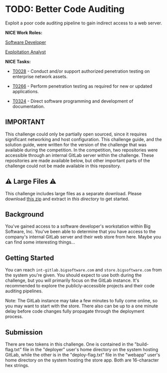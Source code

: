 # TODO: Better Code Auditing

Exploit a poor code auditing pipeline to gain indirect access to a web server.

**NICE Work Roles:**

[Software Developer](https://niccs.cisa.gov/workforce-development/nice-framework)

[Exploitation Analyst](https://niccs.cisa.gov/workforce-development/nice-framework)


**NICE Tasks:**

- [T0028](https://niccs.cisa.gov/workforce-development/nice-framework) - Conduct and/or support authorized penetration testing on enterprise network assets.

- [T0266](https://niccs.cisa.gov/workforce-development/nice-framework) - Perform penetration testing as required for new or updated applications.

- [T0324](https://niccs.cisa.gov/workforce-development/nice-framework) - Direct software programming and development of documentation.

## IMPORTANT

This challenge could only be partially open sourced, since it requires significant networking and host configuration. This challenge guide, and the solution guide, were written for the version of the challenge that was available during the competition. In the competition, two repositories were accessible through an internal GitLab server within the challenge. These repositories are made available below, but other important parts of the challenge could not be made available in this repository.

## ⚠️ Large Files ⚠️
This challenge includes large files as a separate download. Please download
[this zip](https://presidentscup.cisa.gov/files/pc3/team-round1-todo-better-code-auditing-largefiles.zip)
and extract in _this directory_ to get started.

## Background

You've gained access to a software developer's workstation within Big Software, Inc. You've been able to determine that you have access to the company's internal GitLab server and their web store from here. Maybe you can find some interesting things...

## Getting Started

You can reach `int-gitlab.bigsoftware.com` and `store.bigsoftware.com` from the system you're given. You should expect to use both during the challenge, but you will primarily focus on the GitLab instance. It's recommended to explore the publicly-accessible projects and their code auditing pipelines.

Note: The GitLab instance may take a few minutes to fully come online, so you may want to start with the store. There also can be up to a one minute delay before code changes fully propagate through the deployment process.

## Submission

There are two tokens in this challenge. One is contained in the "build-flag.txt" file in the "deployer" user's home directory on the system hosting GitLab, while the other is in the "deploy-flag.txt" file in the "webapp" user's home directory on the system hosting the store app. Both are 16-character hex strings.
